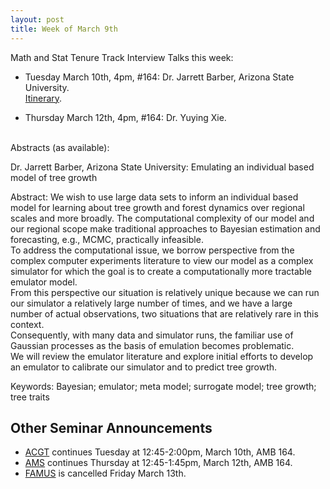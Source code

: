 ```yaml
---
layout: post
title: Week of March 9th
---
```


Math and Stat Tenure Track Interview Talks this week:<br>

- Tuesday  March 10th, 4pm, #164: Dr. Jarrett Barber, Arizona State University.<br>
[Itinerary](http://naumathstat.github.io/seminars/colloquium_files/Barber-ItineraryS15.pdf).

- Thursday March 12th, 4pm, #164: Dr. Yuying Xie.<br><br>

Abstracts (as available):

Dr. Jarrett Barber, Arizona State University: Emulating an individual based model of tree growth

Abstract: We wish to use large data sets to inform an individual based model for learning about tree growth and forest dynamics 
over regional scales and more broadly.  The computational complexity of our model and our 
regional scope make traditional approaches to Bayesian estimation and forecasting, e.g., MCMC, practically infeasible.  
To address the computational issue, we borrow perspective from the complex computer experiments literature to 
view our model as a complex simulator for which the goal is to create a computationally more tractable emulator model.  
From this perspective our situation is relatively unique because we can run our simulator a relatively large number of times, 
and we have a large number of actual observations, two situations that are relatively rare in this context.  
Consequently, with many data and simulator runs, 
the familiar use of Gaussian processes as the basis of emulation becomes problematic.  
We will review the
emulator literature and explore initial efforts to develop an emulator to calibrate our simulator and to predict tree growth.

Keywords: Bayesian; emulator; meta model; surrogate model; tree growth; tree traits

## Other Seminar Announcements ##

- [ACGT](acgtSpring2015) continues Tuesday at 12:45-2:00pm, March 10th, AMB 164.  
- [AMS](amsSpring2015) continues Thursday at 12:45-1:45pm, March 12th, AMB 164.  
- [FAMUS](famusSpring2015) is cancelled Friday March 13th.
